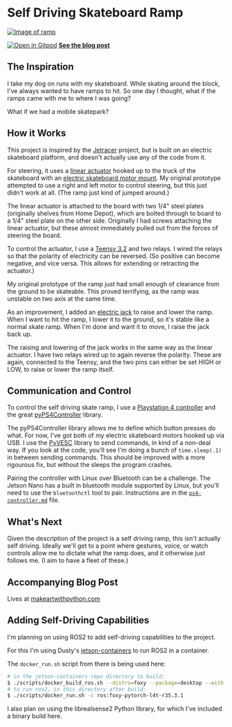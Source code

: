 # Self Driving Skateboard Ramp

[![Image of ramp](https://makeartwithpython.s3.us-west-2.amazonaws.com/ramp-open.jpg)](https://www.makeartwithpython.com/blog/building-a-remote-controlled-skate-ramp/)

[![Open in Gitpod](https://gitpod.io/button/open-in-gitpod.svg)](https://gitpod.io/#https://github.com/burningion/self-driving-skate-ramp)
[**See the blog post**](https://www.makeartwithpython.com/blog/building-a-remote-controlled-skate-ramp/)

## The Inspiration

I take my dog on runs with my skateboard. While skating around the block, I've always wanted to have ramps to hit. So one day I thought, what if the ramps came with me to where I was going? 

What if we had a mobile skatepark?

## How it Works

This project is inspired by the [Jetracer](https://github.com/NVIDIA-AI-IOT/jetracer) project, but is built on an electric skateboard platform, and doesn't actually use any of the code from it.

For steering, it uses a [linear actuator](https://amzn.to/3WPIkHX) hooked up to the truck of the skateboard with an [electric skateboard motor mount](https://amzn.to/40eZ0eV). My original prototype attempted to use a right and left motor to control steering, but this just didn't work at all. (The ramp just kind of jumped around.)

The linear actuator is attached to the board with two 1/4" steel plates (originally shelves from Home Depot), which are bolted through to board to a 1/4" steel plate on the other side. Originally I had screws attaching the linear actuator, but these almost immediately pulled out from the forces of steering the board.

To control the actuator, I use a [Teensy 3.2](https://www.pjrc.com/store/teensy32.html) and two relays. I wired the relays so that the polarity of electricity can be reversed. (So positive can become negative, and vice versa. This allows for extending or retracting the actuator.)

My original prototype of the ramp just had small enough of clearance from the ground to be skateable. This proved terrifying, as the ramp was unstable on two axis at the same time.

As an improvement, I added an [electric jack](https://amzn.to/3wKzsse) to raise and lower the ramp. When I want to hit the ramp, I lower it to the ground, so it's stable like a normal skate ramp. When I'm done and want it to move, I raise the jack back up.

The raising and lowering of the jack works in the same way as the linear actuator. I have two relays wired up to again reverse the polarity. These are again, connected to the Teensy, and the two pins can either be set HIGH or LOW, to raise or lower the ramp itself.

## Communication and Control

To control the self driving skate ramp, I use a [Playstation 4 controller](https://amzn.to/40ngJ3C) and the great [pyPS4Controller](https://github.com/ArturSpirin/pyPS4Controller) library. 

The pyPS4Controller library allows me to define which button presses do what. For now, I've got both of my electric skateboard motors hooked up via USB. I use the [PyVESC](https://github.com/LiamBindle/PyVESC) library to send commands, in kind of a non-deal way. If you look at the code, you'll see I'm doing a bunch of `time.sleep(.1)` in between sending commands. This should be improved with a more rigourous fix, but without the sleeps the program crashes.

Pairing the controller with Linux over Bluetooth can be a challenge. The Jetson Nano has a built in bluetooth module supported by Linux, but you'll need to use the `bluetoothctl` tool to pair. Instructions are in the [`ps4-controller.md`](https://github.com/burningion/self-driving-skate-ramp/blob/main/ps4-controller.md) file.

## What's Next

Given the description of the project is a self driving ramp, this isn't actually self driving. Ideally we'll get to a point where gestures, voice, or watch controls allow me to dictate what the ramp does, and it otherwise just follows me. (I aim to have a fleet of these.)

## Accompanying Blog Post

Lives at [makeartwithpython.com](https://www.makeartwithpython.com/blog/building-a-remote-controlled-skate-ramp/)

## Adding Self-Driving Capabilities

I'm planning on using ROS2 to add self-driving capabilities to the project.

For this I'm using Dusty's [jetson-containers](https://github.com/dusty-nv/jetson-containers/) to run ROS2 in a container.

The `docker_run.sh` script from there is being used here:

```bash
# in the jetson-containers repo directory to build:
$ ./scripts/docker_build_ros.sh --distro=foxy --package=desktop --with-pytorch
# to run ros2, in this directory after build:
$ ./scripts/docker_run.sh -c ros:foxy-pytorch-l4t-r35.3.1
```

I also plan on using the librealsense2 Python library, for which I've included a binary build here.
